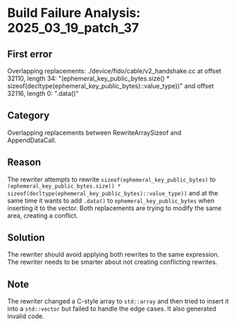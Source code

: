 # Build Failure Analysis: 2025_03_19_patch_37

## First error

Overlapping replacements: ./device/fido/cable/v2_handshake.cc at offset 32110, length 34: "(ephemeral_key_public_bytes.size() * sizeof(decltype(ephemeral_key_public_bytes)::value_type))" and offset 32116, length 0: ".data()"

## Category
Overlapping replacements between RewriteArraySizeof and AppendDataCall.

## Reason
The rewriter attempts to rewrite `sizeof(ephemeral_key_public_bytes)` to `(ephemeral_key_public_bytes.size() * sizeof(decltype(ephemeral_key_public_bytes)::value_type))` and at the same time it wants to add `.data()` to `ephemeral_key_public_bytes` when inserting it to the vector. Both replacements are trying to modify the same area, creating a conflict.

## Solution
The rewriter should avoid applying both rewrites to the same expression. The rewriter needs to be smarter about not creating conflicting rewrites.

## Note
The rewriter changed a C-style array to `std::array` and then tried to insert it into a `std::vector` but failed to handle the edge cases. It also generated invalid code.